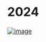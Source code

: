 # 2024

[![image](https://github.com/BHoM/documentation/assets/18049174/bda7075b-e3df-4e78-8017-cbfba2a607f2)](https://github.com/BHoM/documentation/assets/18049174/bda7075b-e3df-4e78-8017-cbfba2a607f2)
